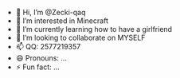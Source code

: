 - 👋 Hi, I’m @Zecki-qaq
- 👀 I’m interested in Minecraft
- 🌱 I’m currently learning how to have a girlfriend
- 💞️ I’m looking to collaborate on MYSELF
- 📫 QQ: 2577219357
- 😄 Pronouns: ...
- ⚡ Fun fact: ...

<!---
Zecki-qaq/Zecki-qaq is a ✨ special ✨ repository because its `README.md` (this file) appears on your GitHub profile.
You can click the Preview link to take a look at your changes.
--->
